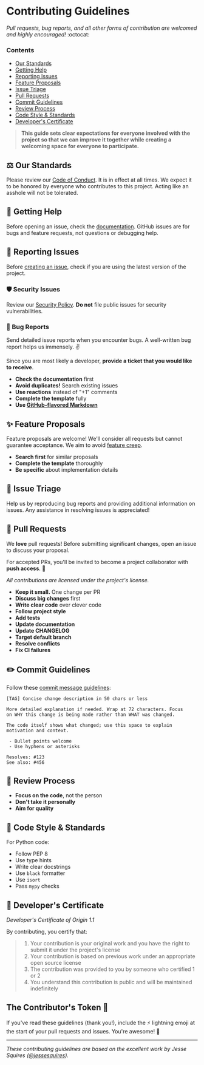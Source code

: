 # Contributing Guidelines

*Pull requests, bug reports, and all other forms of contribution are welcomed and highly encouraged!* :octocat:

### Contents

- [Our Standards](#balance_scale-our-standards)
- [Getting Help](#thinking-getting-help)
- [Reporting Issues](#lady_beetle-reporting-issues)
- [Feature Proposals](#sparkles-feature-proposals)
- [Issue Triage](#microscope-issue-triage)
- [Pull Requests](#rocket-pull-requests)
- [Commit Guidelines](#pencil2-commit-guidelines)
- [Review Process](#eyes-review-process)
- [Code Style & Standards](#art-code-style--standards)
- [Developer's Certificate](#scroll-developers-certificate)

> **This guide sets clear expectations for everyone involved with the project so that we can improve it together while creating a welcoming space for everyone to participate.**

## :balance_scale: Our Standards

Please review our [Code of Conduct](CODE_OF_CONDUCT.md). It is in effect at all times. We expect it to be honored by everyone who contributes to this project. Acting like an asshole will not be tolerated.

## :thinking: Getting Help

Before opening an issue, check the [documentation](https://bcra-connector.readthedocs.io/). GitHub issues are for bugs and feature requests, not questions or debugging help.

## :lady_beetle: Reporting Issues

Before [creating an issue](https://help.github.com/en/github/managing-your-work-on-github/creating-an-issue), check if you are using the latest version of the project.

### :shield: Security Issues

Review our [Security Policy](.github/SECURITY.md). **Do not** file public issues for security vulnerabilities.

### :bug: Bug Reports

Send detailed issue reports when you encounter bugs. A well-written bug report helps us immensely. :v:

Since you are most likely a developer, **provide a ticket that you would like to receive**.

- **Check the documentation** first
- **Avoid duplicates!** Search existing issues
- **Use reactions** instead of "+1" comments
- **Complete the template** fully
- **Use [GitHub-flavored Markdown](https://help.github.com/en/github/writing-on-github/basic-writing-and-formatting-syntax)**

## :sparkles: Feature Proposals

Feature proposals are welcome! We'll consider all requests but cannot guarantee acceptance. We aim to avoid [feature creep](https://en.wikipedia.org/wiki/Feature_creep).

- **Search first** for similar proposals
- **Complete the template** thoroughly
- **Be specific** about implementation details

## :microscope: Issue Triage

Help us by reproducing bug reports and providing additional information on issues. Any assistance in resolving issues is appreciated!

## :rocket: Pull Requests

We **love** pull requests! Before submitting significant changes, open an issue to discuss your proposal.

For accepted PRs, you'll be invited to become a project collaborator with **push access**. :tada:

*All contributions are licensed under the project's license.*

- **Keep it small.** One change per PR
- **Discuss big changes** first
- **Write clear code** over clever code
- **Follow project style**
- **Add tests**
- **Update documentation**
- **Update CHANGELOG**
- **Target default branch**
- **Resolve conflicts**
- **Fix CI failures**

## :pencil2: Commit Guidelines

Follow these [commit message guidelines](https://chris.beams.io/posts/git-commit/):

```
[TAG] Concise change description in 50 chars or less

More detailed explanation if needed. Wrap at 72 characters. Focus 
on WHY this change is being made rather than WHAT was changed.

The code itself shows what changed; use this space to explain 
motivation and context.

 - Bullet points welcome
 - Use hyphens or asterisks

Resolves: #123
See also: #456
```

## :eyes: Review Process

- **Focus on the code**, not the person
- **Don't take it personally**
- **Aim for quality**

## :art: Code Style & Standards

For Python code:
- Follow PEP 8
- Use type hints
- Write clear docstrings
- Use `black` formatter
- Use `isort`
- Pass `mypy` checks

## :scroll: Developer's Certificate

*Developer's Certificate of Origin 1.1*

By contributing, you certify that:

> 1. Your contribution is your original work and you have the right to submit it under the project's license
> 2. Your contribution is based on previous work under an appropriate open source license
> 3. The contribution was provided to you by someone who certified 1 or 2
> 4. You understand this contribution is public and will be maintained indefinitely

## The Contributor's Token :key:

If you've read these guidelines (thank you!), include the ⚡ lightning emoji at the start of your pull requests and issues. You're awesome! :100:

---
*These contributing guidelines are based on the excellent work by Jesse Squires ([@jessesquires](https://github.com/jessesquires)).*
